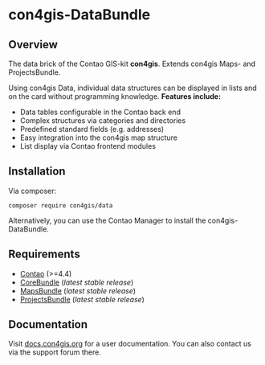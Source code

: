 # con4gis-DataBundle
## Overview
The data brick of the Contao GIS-kit **con4gis**. Extends con4gis Maps- and ProjectsBundle.

Using con4gis Data, individual data structures can be displayed in lists and on the card without programming knowledge.
__Features include:__
* Data tables configurable in the Contao back end
* Complex structures via categories and directories
* Predefined standard fields (e.g. addresses)
* Easy integration into the con4gis map structure
* List display via Contao frontend modules
## Installation
Via composer:
```
composer require con4gis/data
```
Alternatively, you can use the Contao Manager to install the con4gis-DataBundle.

## Requirements
- [Contao](https://github.com/contao/core-bundle) (>=4.4)   
- [CoreBundle](https://github.com/Kuestenschmiede/CoreBundle/releases) (*latest stable release*)
- [MapsBundle](https://github.com/Kuestenschmiede/MapsBundle/releases) (*latest stable release*)
- [ProjectsBundle](https://github.com/Kuestenschmiede/ProjectsBundle/releases) (*latest stable release*)

## Documentation
Visit [docs.con4gis.org](https://docs.con4gis.org) for a user documentation. You can also contact us via the support forum there.